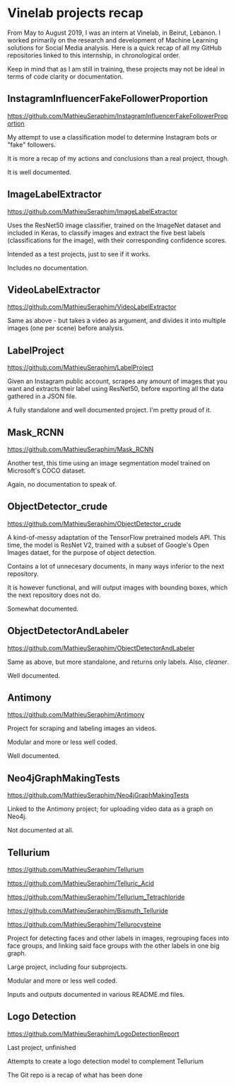# Vinelab projects recap

From May to August 2019, I was an intern at Vinelab, in Beirut, Lebanon. I worked primarily on the research and development of Machine Learning solutions for Social Media analysis. Here is a quick recap of all my GitHub repositories linked to this internship, in chronological order.

Keep in mind that as I am still in training, these projects may not be ideal in terms of code clarity or documentation.

## InstagramInfluencerFakeFollowerProportion

https://github.com/MathieuSeraphim/InstagramInfluencerFakeFollowerProportion

My attempt to use a classification model to determine Instagram bots or "fake" followers.

It is more a recap of my actions and conclusions than a real project, though.

It is well documented.

## ImageLabelExtractor

https://github.com/MathieuSeraphim/ImageLabelExtractor

Uses the ResNet50 image classifier, trained on the ImageNet dataset and included in Keras, to classify images and extract the five best labels (classifications for the image), with their corresponding confidence scores.

Intended as a test projects, just to see if it works.

Includes no documentation.

## VideoLabelExtractor

https://github.com/MathieuSeraphim/VideoLabelExtractor

Same as above - but takes a video as argument, and divides it into multiple images (one per scene) before analysis.

## LabelProject

https://github.com/MathieuSeraphim/LabelProject

Given an Instagram public account, scrapes any amount of images that you want and extracts their label using ResNet50, before exporting all the data gathered in a JSON file.

A fully standalone and well documented project. I'm pretty proud of it.

## Mask_RCNN

https://github.com/MathieuSeraphim/Mask_RCNN

Another test, this time using an image segmentation model trained on Microsoft's COCO dataset.

Again, no documentation to speak of.

## ObjectDetector_crude

https://github.com/MathieuSeraphim/ObjectDetector_crude

A kind-of-messy adaptation of the TensorFlow pretrained models API. This time, the model is ResNet V2, trained with a subset of Google's Open Images dataet, for the purpose of object detection.

Contains a lot of unnecesary documents, in many ways inferior to the next repository.

It is however functional, and will output images with bounding boxes, which the next repository does not do.

Somewhat documented.

## ObjectDetectorAndLabeler

https://github.com/MathieuSeraphim/ObjectDetectorAndLabeler

Same as above, but more standalone, and returns only labels. Also, *cleaner*.

Well documented.

## Antimony

https://github.com/MathieuSeraphim/Antimony

Project for scraping and labeling images an videos.

Modular and more or less well coded.

Well documented.

## Neo4jGraphMakingTests

https://github.com/MathieuSeraphim/Neo4jGraphMakingTests

Linked to the Antimony project; for uploading video data as a graph on Neo4j.

Not documented at all.

## Tellurium

https://github.com/MathieuSeraphim/Tellurium

https://github.com/MathieuSeraphim/Telluric_Acid

https://github.com/MathieuSeraphim/Tellurium_Tetrachloride

https://github.com/MathieuSeraphim/Bismuth_Telluride

https://github.com/MathieuSeraphim/Tellurocysteine

Project for detecting faces and other labels in images, regrouping faces into face groups, and linking said face groups with the other labels in one big graph.

Large project, including four subprojects.

Modular and more or less well coded.

Inputs and outputs documented in various README.md files.

## Logo Detection

https://github.com/MathieuSeraphim/LogoDetectionReport

Last project, unfinished

Attempts to create a logo detection model to complement Tellurium

The Git repo is a recap of what has been done
